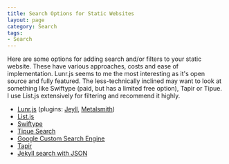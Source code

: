 ```yaml
---
title: Search Options for Static Websites
layout: page
category: Search
tags:
- Search
---
```

Here are some options for adding search and/or filters to your static website. These have various approaches, costs and ease of implementation. Lunr.js seems to me the most interesting as it's open source and fully featured. The less-technically inclined may want to look at something like Swiftype (paid, but has a limited free option), Tapir or Tipue. I use List.js extensively for filtering and recommend it highly.

- [Lunr.js](http://lunrjs.com/) (plugins: [Jeyll](https://github.com/slashdotdash/jekyll-lunr-js-search), [Metalsmith](https://github.com/CMClay/metalsmith-lunr))
- [List.js](http://listjs.com/)
- [Swiftype](https://swiftype.com/)
- [Tipue Search](http://www.tipue.com/search/)
- [Google Custom Search Engine](https://www.google.com/cse/)
- [Tapir](http://tapirgo.com/)
- [Jekyll search with JSON](http://mathayward.com/jekyll-search/)



